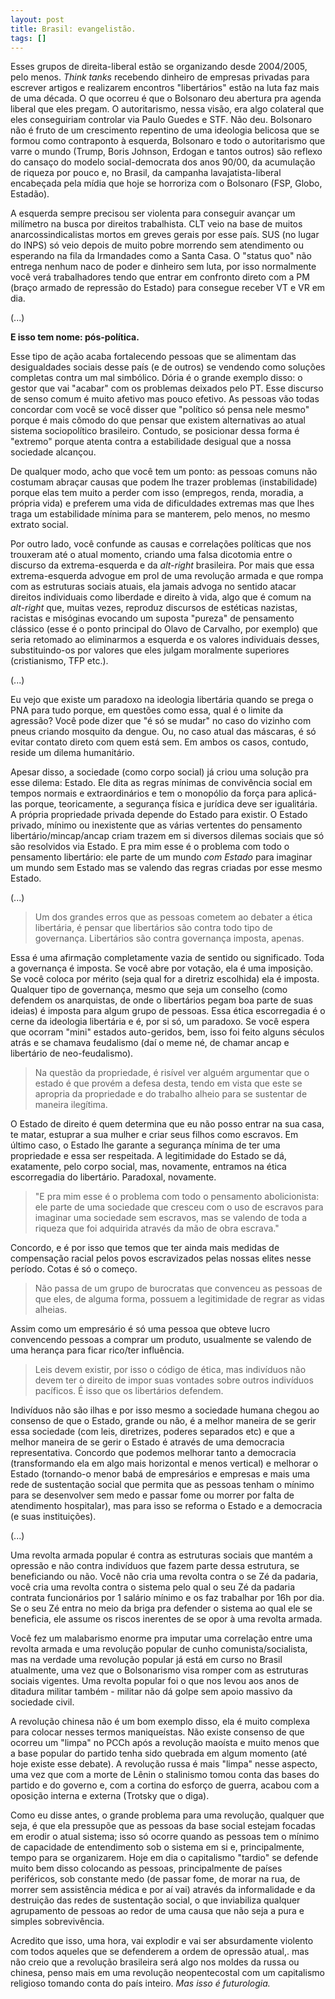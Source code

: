 ```yaml
---
layout: post
title: Brasil: evangelistão.
tags: []
---
```


Esses grupos de direita-liberal estão se organizando desde 2004/2005, pelo menos. *Think tanks* recebendo dinheiro de empresas privadas para  escrever artigos e realizarem encontros "libertários" estão na luta faz  mais de uma década. O que ocorreu é que o Bolsonaro deu abertura pra  agenda liberal que eles pregam. O autoritarismo, nessa visão, era algo  colateral que eles conseguiriam controlar via Paulo Guedes e STF. Não  deu. Bolsonaro não é fruto de um crescimento repentino de uma ideologia  belicosa que se formou como contraponto à esquerda, Bolsonaro e todo o  autoritarismo que varre o mundo (Trump, Boris Johnson, Erdogan e tantos  outros) são reflexo do cansaço do modelo social-democrata dos anos  90/00, da acumulação de riqueza por pouco e, no Brasil, da campanha  lavajatista-liberal encabeçada pela mídia que hoje se horroriza com o  Bolsonaro (FSP, Globo, Estadão).

A esquerda sempre precisou ser violenta para conseguir avançar um  milímetro na busca por direitos trabalhista. CLT veio na base de muitos anarcossindicalistas mortos em greves gerais por esse país. SUS (no lugar do INPS) só veio depois de muito pobre morrendo sem atendimento ou  esperando na fila da Irmandades como a Santa Casa. O "status quo" não  entrega nenhum naco de poder e dinheiro sem luta, por isso normalmente  você verá trabalhadores tendo que entrar em confronto direto com a PM  (braço armado de repressão do Estado) para consegue receber VT e VR em  dia.

(...)

**E isso tem nome: pós-política.** 

Esse tipo de ação acaba fortalecendo pessoas que se alimentam das desigualdades sociais desse país (e de  outros) se vendendo como soluções completas contra um mal simbólico.  Dória é o grande exemplo disso: o gestor que vai "acabar" com os  problemas deixados pelo PT. Esse discurso de senso comum é muito afetivo mas pouco efetivo. As pessoas vão todas concordar com você se você  disser que "político só pensa nele mesmo" porque é mais cômodo do que  pensar que existem alternativas ao atual sistema sociopolítico  brasileiro. Contudo, se posicionar dessa forma é "extremo" porque atenta contra a estabilidade desigual que a nossa sociedade alcançou.

De qualquer modo, acho que você tem um ponto: as pessoas comuns não  costumam abraçar causas que podem lhe trazer problemas (instabilidade)  porque elas tem muito a perder com isso (empregos, renda, moradia, a  própria vida) e preferem uma vida de dificuldades extremas mas que lhes  traga um estabilidade mínima para se manterem, pelo menos, no mesmo  extrato social. 

Por outro lado, você confunde as causas e correlações políticas que  nos trouxeram até o atual momento, criando uma falsa dicotomia entre o  discurso da extrema-esquerda e da *alt-right* brasileira. Por mais que  essa extrema-esquerda advogue em prol de uma revolução armada e que  rompa com as estruturas sociais atuais, ela jamais advoga no sentido  atacar direitos individuais como liberdade e direito à vida, algo que é  comum na *alt-right* que, muitas vezes, reproduz discursos de estéticas  nazistas, racistas e misóginas evocando um suposta "pureza" de  pensamento clássico (esse é o ponto principal do Olavo de Carvalho, por  exemplo) que seria retomado ao eliminarmos a esquerda e os valores  individuais desses, substituindo-os por valores que eles julgam  moralmente superiores (cristianismo, TFP etc.).

(...)

Eu vejo que existe um paradoxo na ideologia libertária quando se  prega o PNA para tudo porque, em questões como essa, qual é o limite da  agressão? Você pode dizer que "é só se mudar" no caso do vizinho com  pneus criando mosquito da dengue. Ou, no caso atual das máscaras, é só  evitar contato direto com quem está sem. Em ambos os casos, contudo,  reside um dilema humanitário.

Apesar disso, a sociedade (como corpo social) já criou uma solução  pra esse dilema: Estado. Ele dita as regras mínimas de convivência  social em tempos normais e extraordinários e tem o monopólio da força  para aplicá-las porque, teoricamente, a segurança física e jurídica deve ser igualitária. A própria propriedade privada depende do Estado para  existir. O Estado privado, mínimo ou inexistente que as várias vertentes do pensamento libertário/mincap/ancap criam trazem em si diversos  dilemas sociais que só são resolvidos via Estado. E pra mim esse é o  problema com todo o pensamento libertário: ele parte de um mundo *com Estado* para imaginar um mundo sem Estado mas se valendo das regras criadas por esse mesmo Estado.

(...)

> Um dos grandes erros que as pessoas cometem ao debater a ética  libertária, é pensar que libertários são contra todo tipo de governança. Libertários são contra governança imposta, apenas.

Essa é uma afirmação completamente vazia de sentido ou significado.  Toda a governança é imposta. Se você abre por votação, ela é uma  imposição. Se você coloca por mérito (seja qual for a diretriz  escolhida) ela é imposta. Qualquer tipo de governança, mesmo que seja um conselho (como defendem os anarquistas, de onde o libertários pegam boa parte de suas ideias) é imposta para algum grupo de pessoas. Essa ética escorregadia é o cerne da ideologia libertária e é, por si só, um  paradoxo. Se você espera que ocorram "mini" estados auto-geridos, bem,  isso foi feito alguns séculos atrás e se chamava feudalismo (daí o meme  né, de chamar ancap e libertário de neo-feudalismo).

> Na questão da propriedade, é risível ver alguém argumentar que o  estado é que provém a defesa desta, tendo em vista que este se apropria  da propriedade e do trabalho alheio para se sustentar de maneira  ilegítima. 

O Estado de direito é quem determina que eu não posso entrar na sua  casa, te matar, estuprar a sua mulher e criar seus filhos como escravos. Em último caso, o Estado lhe garante a segurança mínima de ter uma  propriedade e essa ser respeitada. A legitimidade do Estado se dá,  exatamente, pelo corpo social, mas, novamente, entramos na ética  escorregadia do libertário. Paradoxal, novamente.

> "E pra mim esse é o problema com todo o pensamento abolicionista: ele parte de uma sociedade que cresceu com o uso de escravos para imaginar  uma sociedade sem escravos, mas se valendo de toda a riqueza que foi  adquirida através da mão de obra escrava."

Concordo, e é por isso que temos que ter ainda mais medidas de  compensação racial pelos povos escravizados pelas nossas elites nesse  período. Cotas é só o começo.

> Não passa de um grupo de burocratas que convenceu as pessoas de que  eles, de alguma forma, possuem a legitimidade de regrar as vidas  alheias.

Assim como um empresário é só uma pessoa que obteve lucro convencendo pessoas a comprar um produto, usualmente se valendo de uma herança para ficar rico/ter influência.

> Leis devem existir, por isso o código de ética, mas indivíduos não  devem ter o direito de impor suas vontades sobre outros indivíduos  pacíficos. É isso que os libertários defendem.

Indivíduos não são ilhas e por isso mesmo a sociedade humana chegou  ao consenso de que o Estado, grande ou não, é a melhor maneira de se  gerir essa sociedade (com leis, diretrizes, poderes separados etc) e que a melhor maneira de se gerir o Estado é através de uma democracia  representativa. Concordo que podemos melhorar tanto a democracia  (transformando ela em algo mais horizontal e menos vertical) e melhorar o Estado (tornando-o menor babá de empresários e empresas e mais uma rede de sustentação social que permita que as pessoas tenham o mínimo para  se desenvolver sem medo e passar fome ou morrer por falta de atendimento hospitalar), mas para isso se reforma o Estado e a democracia (e suas  instituições).

(...)

Uma revolta armada popular é contra as estruturas sociais que mantém a  opressão e não contra indivíduos que fazem parte dessa estrutura, se  beneficiando ou não. Você não cria uma revolta contra o se Zé da  padaria, você cria uma revolta contra o sistema pelo qual o seu Zé da  padaria contrata funcionários por 1 salário mínimo e os faz trabalhar  por 16h por dia. Se o seu Zé entra no meio da briga pra defender o  sistema ao qual ele se beneficia, ele assume os riscos inerentes de se  opor à uma revolta armada.

Você fez um malabarismo enorme pra imputar uma correlação entre uma  revolta armada e uma revolução popular de cunho comunista/socialista,  mas na verdade uma revolução popular já está em curso no Brasil  atualmente, uma vez que o Bolsonarismo visa romper com as estruturas  sociais vigentes. Uma revolta popular foi o que nos levou aos anos de  ditadura militar também - militar não dá golpe sem apoio massivo da  sociedade civil.

A revolução chinesa não é um bom exemplo disso, ela é muito complexa  para colocar nesses termos maniqueístas. Não existe consenso de que  ocorreu um "limpa" no PCCh após a revolução maoísta e muito menos que a  base popular do partido tenha sido quebrada em algum momento (até hoje  existe esse debate). A revolução russa é mais "limpa" nesse aspecto, uma vez que com a morte de Lênin o stalinismo tomou conta das bases do  partido e do governo e, com a cortina do esforço de guerra, acabou com a oposição interna e externa (Trotsky que o diga).

Como eu disse antes, o grande problema para uma revolução, qualquer  que seja, é que ela pressupõe que as pessoas da base social estejam  focadas em erodir o atual sistema; isso só ocorre quando as pessoas tem o mínimo de capacidade de entendimento sob o sistema em si e,  principalmente, tempo para se organizarem. Hoje em dia o capitalismo  "tardio" se defende muito bem disso colocando as pessoas, principalmente de países periféricos, sob constante medo (de passar fome, de morar na  rua, de morrer sem assistência médica e por aí vai) através da informalidade e da destruição das redes de sustentação social, o que inviabiliza qualquer  agrupamento de pessoas ao redor de uma causa que não seja a pura e  simples sobrevivência. 

Acredito que isso, uma hora, vai explodir e vai ser absurdamente  violento com todos aqueles que se defenderem a ordem de opressão atual,. mas não creio que a revolução brasileira será algo nos moldes da russa  ou chinesa, penso mais em uma revolução neopentecostal com um  capitalismo religioso tomando conta do país inteiro. *Mas isso é futurologia.*
